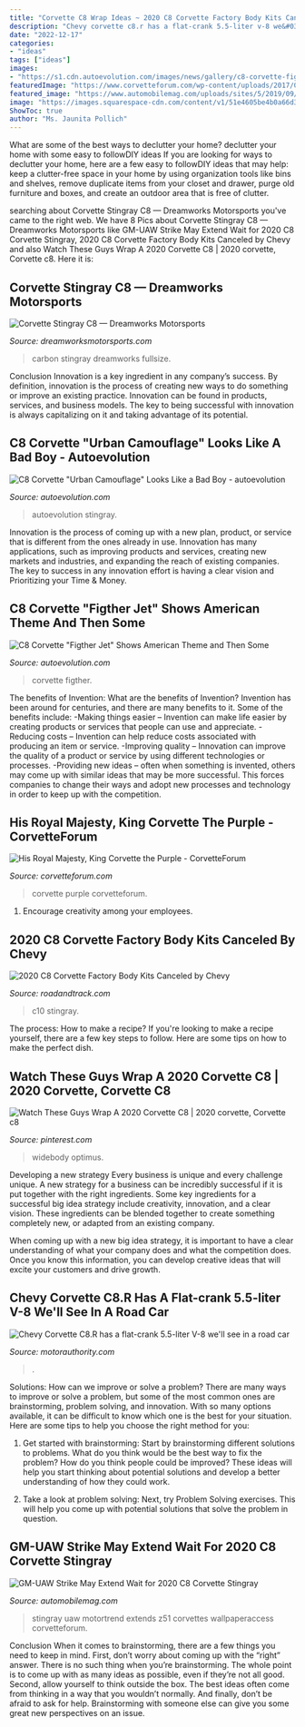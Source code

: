 ```yaml
---
title: "Corvette C8 Wrap Ideas ~ 2020 C8 Corvette Factory Body Kits Canceled By Chevy"
description: "Chevy corvette c8.r has a flat-crank 5.5-liter v-8 we&#039;ll see in a road car"
date: "2022-12-17"
categories:
- "ideas"
tags: ["ideas"]
images:
- "https://s1.cdn.autoevolution.com/images/news/gallery/c8-corvette-figther-jet-shows-american-theme-and-then-some_6.jpg"
featuredImage: "https://www.corvetteforum.com/wp-content/uploads/2017/02/maxresdefault.jpg"
featured_image: "https://www.automobilemag.com/uploads/sites/5/2019/09/2020-Chevrolet-Corvette-C8-front-three-quarter-6.jpg"
image: "https://images.squarespace-cdn.com/content/v1/51e4605be4b0a66d3ff3028e/1588630433013-FLZM4HEV9JXJWKVGVGRV/ke17ZwdGBToddI8pDm48kDKs-qQFJ-ApPhLJHqfuI817gQa3H78H3Y0txjaiv_0fDoOvxcdMmMKkDsyUqMSsMWxHk725yiiHCCLfrh8O1z5QPOohDIaIeljMHgDF5CVlOqpeNLcJ80NK65_fV7S1UWZH2DGpOf1QF_Uf5iIpj2l7hDr-gJA2RDhfAXQ5EhRGAXDO04OIHuYhAboPQq4cAQ/Corvette-Carbon-Fiber-Roof-Dreamworks-Motorsports.jpg"
ShowToc: true
author: "Ms. Jaunita Pollich"
---
```



What are some of the best ways to declutter your home?
declutter your home with some easy to followDIY ideas 
If you are looking for ways to declutter your home, here are a few easy to followDIY ideas that may help: keep a clutter-free space in your home by using organization tools like bins and shelves, remove duplicate items from your closet and drawer, purge old furniture and boxes, and create an outdoor area that is free of clutter.

	

		
searching about Corvette Stingray C8 — Dreamworks Motorsports you've came to the right web. We have 8 Pics about Corvette Stingray C8 — Dreamworks Motorsports like GM-UAW Strike May Extend Wait for 2020 C8 Corvette Stingray, 2020 C8 Corvette Factory Body Kits Canceled by Chevy and also Watch These Guys Wrap A 2020 Corvette C8 | 2020 corvette, Corvette c8. Here it is:
		
    
## Corvette Stingray C8 — Dreamworks Motorsports

<img loading=lazy src="https://images.squarespace-cdn.com/content/v1/51e4605be4b0a66d3ff3028e/1588630433013-FLZM4HEV9JXJWKVGVGRV/ke17ZwdGBToddI8pDm48kDKs-qQFJ-ApPhLJHqfuI817gQa3H78H3Y0txjaiv_0fDoOvxcdMmMKkDsyUqMSsMWxHk725yiiHCCLfrh8O1z5QPOohDIaIeljMHgDF5CVlOqpeNLcJ80NK65_fV7S1UWZH2DGpOf1QF_Uf5iIpj2l7hDr-gJA2RDhfAXQ5EhRGAXDO04OIHuYhAboPQq4cAQ/Corvette-Carbon-Fiber-Roof-Dreamworks-Motorsports.jpg" onerror="this.onerror=null;this.src='https://tse4.mm.bing.net/th?id=OIP.5XY8evD1p4W0aGSn6olEiAHaJ4&amp;pid=15.1';" alt="Corvette Stingray C8 — Dreamworks Motorsports">

_Source: dreamworksmotorsports.com_

>carbon stingray dreamworks fullsize. 

	

Conclusion
Innovation is a key ingredient in any company’s success. By definition, innovation is the process of creating new ways to do something or improve an existing practice. Innovation can be found in products, services, and business models. The key to being successful with innovation is always capitalizing on it and taking advantage of its potential.

    
## C8 Corvette &quot;Urban Camouflage&quot; Looks Like A Bad Boy - Autoevolution

<img loading=lazy src="https://s1.cdn.autoevolution.com/images/news/gallery/c8-corvette-urban-camouflage-looks-like-a-bad-boy_1.jpg" onerror="this.onerror=null;this.src='https://tse1.mm.bing.net/th?id=OIP.N_TYtdUZJ-ImlVyO7mzEXAHaHV&amp;pid=15.1';" alt="C8 Corvette &quot;Urban Camouflage&quot; Looks Like a Bad Boy - autoevolution">

_Source: autoevolution.com_

>autoevolution stingray. 

	

Innovation is the process of coming up with a new plan, product, or service that is different from the ones already in use. Innovation has many applications, such as improving products and services, creating new markets and industries, and expanding the reach of existing companies. The key to success in any innovation effort is having a clear vision and Prioritizing your Time & Money.

    
## C8 Corvette &quot;Figther Jet&quot; Shows American Theme And Then Some

<img loading=lazy src="https://s1.cdn.autoevolution.com/images/news/gallery/c8-corvette-figther-jet-shows-american-theme-and-then-some_6.jpg" onerror="this.onerror=null;this.src='https://tse4.mm.bing.net/th?id=OIP.cHp1QdNFjvC6aTVAZwnr3gHaHa&amp;pid=15.1';" alt="C8 Corvette &quot;Figther Jet&quot; Shows American Theme and Then Some">

_Source: autoevolution.com_

>corvette figther. 

	

The benefits of Invention: What are the benefits of Invention?
Invention has been around for centuries, and there are many benefits to it. Some of the benefits include: 
-Making things easier – Invention can make life easier by creating products or services that people can use and appreciate. 
-Reducing costs – Invention can help reduce costs associated with producing an item or service. 
-Improving quality – Innovation can improve the quality of a product or service by using different technologies or processes. 
-Providing new ideas – often when something is invented, others may come up with similar ideas that may be more successful. This forces companies to change their ways and adopt new processes and technology in order to keep up with the competition.

    
## His Royal Majesty, King Corvette The Purple - CorvetteForum

<img loading=lazy src="https://www.corvetteforum.com/wp-content/uploads/2017/02/maxresdefault.jpg" onerror="this.onerror=null;this.src='https://tse2.mm.bing.net/th?id=OIP.uYNpt-t3P59CbI4FDmnTwQHaDg&amp;pid=15.1';" alt="His Royal Majesty, King Corvette the Purple - CorvetteForum">

_Source: corvetteforum.com_

>corvette purple corvetteforum. 

	

1. Encourage creativity among your employees.

    
## 2020 C8 Corvette Factory Body Kits Canceled By Chevy

<img loading=lazy src="https://hips.hearstapps.com/hmg-prod.s3.amazonaws.com/images/screen-shot-2019-10-03-at-9-21-22-am-1570109240.png?crop=1xw:0.9398340248962656xh;center,top&amp;resize=1200:*" onerror="this.onerror=null;this.src='https://tse3.mm.bing.net/th?id=OIP.2G6xq4SDIsRuQp7wOBUXTQHaDt&amp;pid=15.1';" alt="2020 C8 Corvette Factory Body Kits Canceled by Chevy">

_Source: roadandtrack.com_

>c10 stingray. 

	

The process: How to make a recipe?
If you're looking to make a recipe yourself, there are a few key steps to follow. Here are some tips on how to make the perfect dish.

    
## Watch These Guys Wrap A 2020 Corvette C8 | 2020 Corvette, Corvette C8

<img loading=lazy src="https://i.pinimg.com/736x/61/1d/0d/611d0d18aee8834a40d56461ec4ab0a8.jpg" onerror="this.onerror=null;this.src='https://tse2.mm.bing.net/th?id=OIP.TvzpF6L9TsSFv5IF6T4I0gHaEB&amp;pid=15.1';" alt="Watch These Guys Wrap A 2020 Corvette C8 | 2020 corvette, Corvette c8">

_Source: pinterest.com_

>widebody optimus. 

	

Developing a new strategy
Every business is unique and every challenge unique. A new strategy for a business can be incredibly successful if it is put together with the right ingredients. 
Some key ingredients for a successful big idea strategy include creativity, innovation, and a clear vision. These ingredients can be blended together to create something completely new, or adapted from an existing company. 

When coming up with a new big idea strategy, it is important to have a clear understanding of what your company does and what the competition does. Once you know this information, you can develop creative ideas that will excite your customers and drive growth.

    
## Chevy Corvette C8.R Has A Flat-crank 5.5-liter V-8 We&#039;ll See In A Road Car

<img loading=lazy src="https://images.hgmsites.net/hug/2020-chevrolet-corvette-c8-r-race-car_100719904_h.jpg" onerror="this.onerror=null;this.src='https://tse3.mm.bing.net/th?id=OIP.Iq5V93etSGblJ0VZdWysaAHaEh&amp;pid=15.1';" alt="Chevy Corvette C8.R has a flat-crank 5.5-liter V-8 we&#039;ll see in a road car">

_Source: motorauthority.com_

>. 

	

Solutions: How can we improve or solve a problem?
There are many ways to improve or solve a problem, but some of the most common ones are brainstorming, problem solving, and innovation. With so many options available, it can be difficult to know which one is the best for your situation. Here are some tips to help you choose the right method for you:
1. Get started with brainstorming: Start by brainstorming different solutions to problems. What do you think would be the best way to fix the problem? How do you think people could be improved? These ideas will help you start thinking about potential solutions and develop a better understanding of how they could work.

2. Take a look at problem solving: Next, try Problem Solving exercises. This will help you come up with potential solutions that solve the problem in question.

    
## GM-UAW Strike May Extend Wait For 2020 C8 Corvette Stingray

<img loading=lazy src="https://www.automobilemag.com/uploads/sites/5/2019/09/2020-Chevrolet-Corvette-C8-front-three-quarter-6.jpg" onerror="this.onerror=null;this.src='https://tse1.mm.bing.net/th?id=OIP.Z70a1yfIeXlP6xkEV5NQEAHaEK&amp;pid=15.1';" alt="GM-UAW Strike May Extend Wait for 2020 C8 Corvette Stingray">

_Source: automobilemag.com_

>stingray uaw motortrend extends z51 corvettes wallpaperaccess corvetteforum. 

	

Conclusion
When it comes to brainstorming, there are a few things you need to keep in mind. First, don’t worry about coming up with the “right” answer. There is no such thing when you’re brainstorming. The whole point is to come up with as many ideas as possible, even if they’re not all good. Second, allow yourself to think outside the box. The best ideas often come from thinking in a way that you wouldn’t normally. And finally, don’t be afraid to ask for help. Brainstorming with someone else can give you some great new perspectives on an issue.

